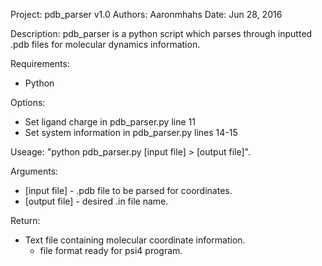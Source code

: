 Project: pdb_parser v1.0
Authors: Aaronmhahs
Date: Jun 28, 2016

Description: pdb_parser is a python script which parses through inputted .pdb files for molecular dynamics information.

Requirements: 
- Python

Options:
- Set ligand charge in pdb_parser.py line 11 
- Set system information in pdb_parser.py lines 14-15  

Useage: "python pdb_parser.py [input file] > [output file]".

Arguments: 
- [input file] - .pdb file to be parsed for coordinates.
- [output file] - desired .in file name.  

Return:
- Text file containing molecular coordinate information.
	- file format ready for psi4 program.  
